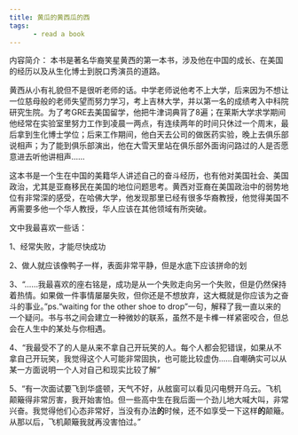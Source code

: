```yaml
---
title: 黄瓜的黄西瓜的西
tags:  
      - read a book
---
```




内容简介：
  本书是著名华裔笑星黄西的第一本书，涉及他在中国的成长、在美国的经历以及从生化博士到脱口秀演员的道路。

黄西从小有礼貌但不是很听老师的话。中学老师说他考不上大学，后来因为不想让一位慈母般的老师失望而努力学习，考上吉林大学，并以第一名的成绩考入中科院研究生院。为了考GRE去美国留学，他把牛津词典背了8遍；在莱斯大学求学期间他经常在实验室里努力工作到凌晨一两点，有连续两年的时间只休过一个周末，最后拿到生化博士学位；后来工作期间，他白天去公司的做医药实验，晚上去俱乐部说相声；为了能到俱乐部演出，他在大雪天里站在俱乐部外面询问路过的人是否愿意进去听他讲相声……

这本书是一个生在中国的美籍华人讲述自己的奋斗经历，也有他对美国社会、美国政治，尤其是亚裔移民在美国的地位问题思考。黄西对亚裔在美国政治中的弱势地位有非常深的感受，在哈佛大学，他发现那里已经有很多华裔教授，他觉得美国不再需要多他一个华人教授，华人应该在其他领域有所突破。

文中我最喜欢一些话：

  1、经常失败，才能尽快成功

  2、做人就应该像鸭子一样，表面非常平静，但是水底下应该拼命的划

  3、“……我最喜欢的座右铭是，成功是从一个失败走向另一个失败，但是仍然保持着热情。如果做一件事情屡屡失败，但你还是不想放弃，这大概就是你应该为之奋斗的事业。”ps.“waiting for the other shoe to drop”一句，解释了我一直以来的一个疑问。书与书之间会建立一种微妙的联系，虽然不是卡榫一样紧密咬合，但总会在人生中的某处与你相遇。

4、“我最受不了的人是从来不拿自己开玩笑的人。每个人都会犯错误，如果从不拿自己开玩笑，我觉得这个人可能非常固执，也可能比较虚伪……自嘲确实可以从某一方面说明一个人对自己和现实比较了解“

5、“有一次面试要飞到华盛顿，天气不好，从舷窗可以看见闪电劈开乌云。飞机颠簸得非常厉害，我开始害怕。但一些高中生在我后面一个劲儿地大喊大叫，非常兴奋。我觉得他们心态非常好，当没有办法**的**时候，还不如享受一下这样**的**颠簸。从那以后，飞机颠簸我就再没害怕过。”

